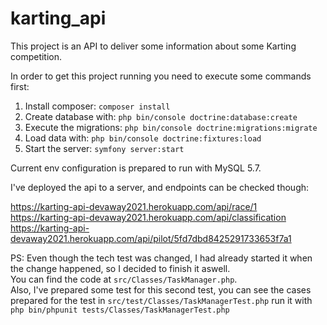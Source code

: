# karting_api
 
This project is an API to deliver some information about some Karting competition.

In order to get this project running you need to execute some commands first:

1. Install composer: `composer install`
2. Create database with: `php bin/console doctrine:database:create`
3. Execute the migrations: `php bin/console doctrine:migrations:migrate`
4. Load data with: `php bin/console doctrine:fixtures:load`
5. Start the server: `symfony server:start`

Current env configuration is prepared to run with MySQL 5.7.

I've deployed the api to a server, and endpoints can be checked though:  

https://karting-api-devaway2021.herokuapp.com/api/race/1  
https://karting-api-devaway2021.herokuapp.com/api/classification
https://karting-api-devaway2021.herokuapp.com/api/pilot/5fd7dbd8425291733653f7a1

PS: Even though the tech test was changed, I had already started it when the change happened, so I decided to finish it aswell.  
You can find the code at `src/Classes/TaskManager.php`.  
Also, I've prepared some test for this second test, you can see the cases prepared for the test in `src/test/Classes/TaskManagerTest.php` run it with 
`php bin/phpunit tests/Classes/TaskManagerTest.php` 
